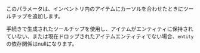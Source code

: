 このパラメータは、インベントリ内のアイテムにカーソルを合わせたときにツールチップを追加します。

手続きで生成されたツールチップを使用し、アイテムがエンティティに保持されていない、または現在ドロップされたアイテムエンティティでない場合、`entity`の依存関係はnullになります。